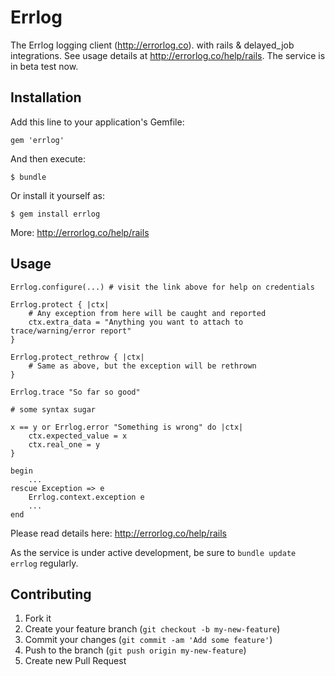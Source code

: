 # Errlog

The Errlog logging client (http://errorlog.co). with rails & delayed_job integrations. See usage details
at http://errorlog.co/help/rails. The service is in beta test now.


## Installation

Add this line to your application's Gemfile:

    gem 'errlog'

And then execute:

    $ bundle

Or install it yourself as:

    $ gem install errlog

More: http://errorlog.co/help/rails

## Usage

    Errlog.configure(...) # visit the link above for help on credentials

    Errlog.protect { |ctx|
        # Any exception from here will be caught and reported
        ctx.extra_data = "Anything you want to attach to trace/warning/error report"
    }

    Errlog.protect_rethrow { |ctx|
        # Same as above, but the exception will be rethrown
    }

    Errlog.trace "So far so good"

    # some syntax sugar

    x == y or Errlog.error "Something is wrong" do |ctx|
        ctx.expected_value = x
        ctx.real_one = y
    }

    begin
        ...
    rescue Exception => e
        Errlog.context.exception e
        ...
    end

Please read details here: http://errorlog.co/help/rails

As the service is under active development, be sure to `bundle update errlog` regularly.

## Contributing

1. Fork it
2. Create your feature branch (`git checkout -b my-new-feature`)
3. Commit your changes (`git commit -am 'Add some feature'`)
4. Push to the branch (`git push origin my-new-feature`)
5. Create new Pull Request
